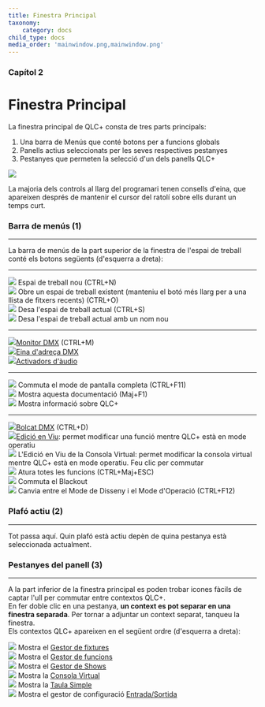 ```yaml
---
title: Finestra Principal
taxonomy:
    category: docs
child_type: docs
media_order: 'mainwindow.png,mainwindow.png'
---
```


<style>
    #chapter p {
        text-align: left;
    }
</style>

### Capítol 2

# Finestra Principal

La finestra principal de QLC+ consta de tres parts principals:

1. Una barra de Menús que conté botons per a funcions globals
2. Panells actius seleccionats per les seves respectives pestanyes
3. Pestanyes que permeten la selecció d'un dels panells QLC+

![](mainwindow.png)

La majoria dels controls al llarg del programari tenen consells d'eina, que apareixen després de mantenir el cursor del ratolí sobre ells durant un temps curt.

### Barra de menús (1)
------------

La barra de menús de la part superior de la finestra de l'espai de treball conté els botons següents (d'esquerra a dreta):

* * *

![](../basics/filenew.png) Espai de treball nou (CTRL+N)  
![](../basics/fileopen.png) Obre un espai de treball existent (manteniu el botó més llarg per a una llista de fitxers recents) (CTRL+O)  
![](../basics/filesave.png) Desa l'espai de treball actual (CTRL+S)  
![](../basics/filesaveas.png) Desa l'espai de treball actual amb un nom nou

* * *

![](../basics/monitor.png)[Monitor DMX](dmx-monitor) (CTRL+M)  
![](../basics/diptool.png)[Eina d'adreça DMX](dmx-address-tool)  
![](../basics/audioinput.png)[Activadors d'àudio](/virtual-console/audio-triggers)

* * *

![](../basics/fullscreen.png) Commuta el mode de pantalla completa (CTRL+F11)  
![](../basics/help.png) Mostra aquesta documentació (Maj+F1)  
![](../basics/qlcplus.svg?resize=32,32) Mostra informació sobre QLC+

* * *

![](../basics/add_dump.png)[Bolcat DMX](dmx-dump) (CTRL+D)  
![](../basics/liveedit.png)[Edició en Viu](live-edit): permet modificar una funció mentre QLC+ està en mode operatiu  
![](../basics/liveedit_vc.png) L'Edició en Viu de la Consola Virtual: permet modificar la consola virtual mentre QLC+ està en mode operatiu. Feu clic per commutar  
![](../basics/panic.png) Atura totes les funcions (CTRL+Maj+ESC)  
![](../basics/blackout.png) Commuta el Blackout  
![](../basics/operate.png) Canvia entre el Mode de Disseny i el Mode d'Operació (CTRL+F12)

### Plafó actiu (2)
----------------

Tot passa aquí. Quin plafó està actiu depèn de quina pestanya està seleccionada actualment.

### Pestanyes del panell (3)
--------------

A la part inferior de la finestra principal es poden trobar icones fàcils de captar l'ull per commutar entre contextos QLC+.  
En fer doble clic en una pestanya, **un context es pot separar en una finestra separada**. Per tornar a adjuntar un context separat, tanqueu la finestra.  
Els contextos QLC+ apareixen en el següent ordre (d'esquerra a dreta):

![](../basics/fixture.png) Mostra el [Gestor de fixtures](/fixture-manager)  
![](../basics/function.png) Mostra el [Gestor de funcions](/function-manager)  
![](../basics/show.png) Mostra el [Gestor de Shows](/show-manager)  
![](../basics/virtualconsole.png) Mostra la  [Consola Virtual](/virtual-console)  
![](../basics/slidermatrix.png) Mostra la [Taula Simple](/simple-desk)  
![](../basics/input_output.png) Mostra  el gestor de configuració  [Entrada/Sortida](/input-output)
